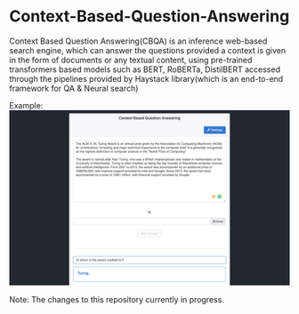 # Context-Based-Question-Answering
Context Based Question Answering(CBQA) is an inference web-based search engine, which can answer the questions provided a context is given in the form of documents or any textual content, using pre-trained transformers based models such as BERT, RoBERTa, DistilBERT accessed through the pipelines provided by Haystack library(which is an end-to-end framework for QA & Neural search)

Example: 
![Alt text](./Screenshot/example_ss.png)



Note: The changes to this repository currently in progress.
